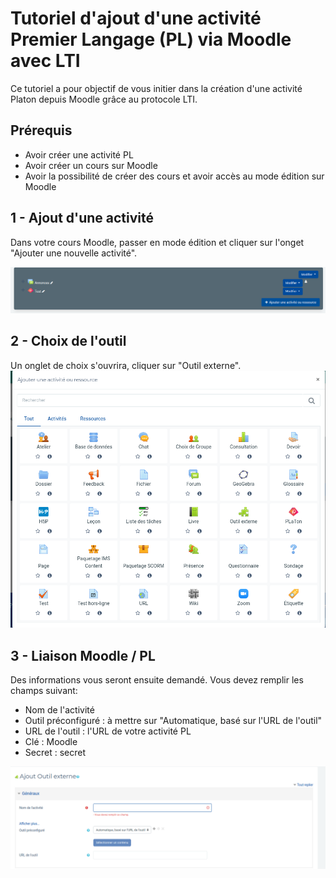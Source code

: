 # Tutoriel d'ajout d'une activité Premier Langage (PL) via Moodle avec LTI

Ce tutoriel a pour objectif de vous initier dans la création d'une activité Platon depuis Moodle grâce au protocole LTI.

## Prérequis

- Avoir créer une activité PL
- Avoir créer un cours sur Moodle
- Avoir la possibilité de créer des cours et avoir accès au mode édition sur Moodle

## 1 - Ajout d'une activité
Dans votre cours Moodle, passer en mode édition et cliquer sur l'onget "Ajouter une nouvelle activité".

![](1.png)

## 2 - Choix de l'outil
Un onglet de choix s'ouvrira, cliquer sur "Outil externe".
![](2.png)

## 3 - Liaison Moodle / PL
Des informations vous seront ensuite demandé.
Vous devez remplir les champs suivant:
- Nom de l'activité
- Outil préconfiguré : à mettre sur "Automatique, basé sur l'URL de l'outil"
- URL de l'outil : l'URL de votre activité PL
- Clé : Moodle
- Secret : secret

![](3.png)